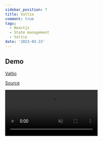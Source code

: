 ```yaml
---
sidebar_position: 7
title: Valtio
comment: true
tags:
  - Reactjs
  - State management
  - Valtio
date: '2023-03-23'
---
```


## Demo

[Valtio](https://github.com/pmndrs/valtio)

[Source](https://github.com/hunghg255/reactjs-state-management/tree/master/valtio)

<video
  src='https://res.cloudinary.com/hunghg255/video/upload/v1679509670/blog/valtio_hj0bx8.mov'
  loop
  muted
  controls
  autoplay
/>

